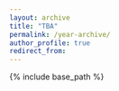 ```yaml
---
layout: archive
title: "TBA"
permalink: /year-archive/
author_profile: true
redirect_from:
---
```


{% include base_path %}
